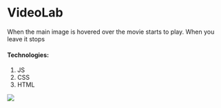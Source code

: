 # VideoLab
When the main image is hovered over the movie starts to play. When you leave it stops<br/>

#### Technologies:
1. JS
2. CSS
3. HTML

![](https://github.com/lisabroadhead/WebFundamentals/blob/main/JS/videoLab/Screen%20Recording%202022-06-03%20at%2011.44.51%20AM%20(1).gif)
